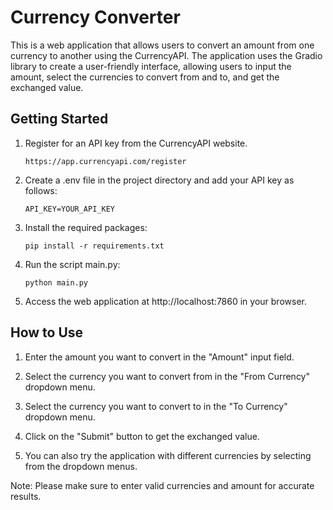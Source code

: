 # Currency Converter

This is a web application that allows users to convert an amount from one currency to another using the CurrencyAPI. The
application uses the Gradio library to create a user-friendly interface, allowing users to input the amount, select the
currencies to convert from and to, and get the exchanged value.

## Getting Started

1. Register for an API key from the CurrencyAPI website.

   ```https://app.currencyapi.com/register```

2. Create a .env file in the project directory and add your API key as follows:

   ```API_KEY=YOUR_API_KEY```

3. Install the required packages:

   ```pip install -r requirements.txt```

4. Run the script main.py:
   
   ```python main.py```

5. Access the web application at http://localhost:7860 in your browser.


## How to Use

1. Enter the amount you want to convert in the "Amount" input field.

2. Select the currency you want to convert from in the "From Currency" dropdown menu.

3. Select the currency you want to convert to in the "To Currency" dropdown menu.

4. Click on the "Submit" button to get the exchanged value.

5. You can also try the application with different currencies by selecting from the dropdown menus.

Note: Please make sure to enter valid currencies and amount for accurate results.